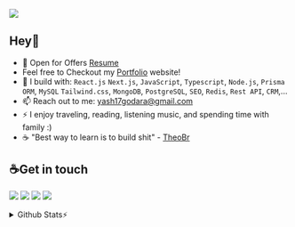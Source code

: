 <p align="left"> 
  <img src="https://komarev.com/ghpvc/?username=y17godara&label=Profile%20views&color=5f2323&style=flat" />
</p>

## Hey👋 

- 🏢 Open for Offers [Resume](https://docs.google.com/document/d/1sUTNAoeqXXwJ_OUXztWzqUDSunaUvqoQXNWDXgsqwv8/edit?usp=sharing)
- Feel free to Checkout my [Portfolio](https://y-g.tech) website!
- 🧰 I build with: `React.js` `Next.js`, `JavaScript`, `Typescript`, `Node.js`, `Prisma ORM`, `MySQL` `Tailwind.css`, `MongoDB`, `PostgreSQL`, `SEO`, `Redis`, `Rest API`, `CRM`,...
- 📫 Reach out to me: yash17godara@gmail.com
- ⚡ I enjoy traveling, reading, listening music, and spending time with family :)
- ☕ "Best way to learn is to build shit" - [TheoBr](https://www.twitter.com/t3dotgg)

## ☕Get in touch

[<img src="https://skillicons.dev/icons?i=linkedin"/>](https://www.linkedin.com/in/y17godara)
[<img src="https://skillicons.dev/icons?i=twitter"/>](https://www.twitter.com/y17godara)
[<img src="https://skillicons.dev/icons?i=github"/>](https://github.com/y17godara)
[<img src="https://skillicons.dev/icons?i=discord"/>](https://discord.gg/FahhNxkaue)



<details>
  <summary>Github Stats⚡</summary>
</br></br>
  <a href="#"> <img align="center" src="https://github-readme-streak-stats.herokuapp.com/?user=y17godara&&theme=tokyonight" alt="y17godara" /></a>
</br></br>
  <a href="#"><img src="https://github-readme-stats.vercel.app/api?username=y17godara&theme=blueberry&count_private=true&hide_border=true&line_height=20" alt="Github stats"></a>
  <a href="#"><img src="https://github-readme-stats.vercel.app/api/top-langs/?username=y17godara&layout=compact&theme=blueberry&count_private=true&hide_border=true" alt="Top Langs"></a>
</details>
